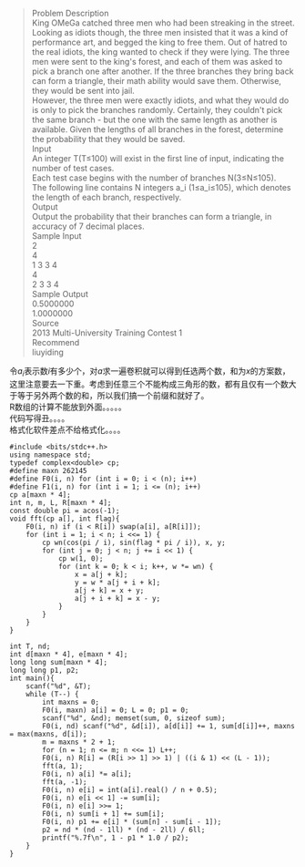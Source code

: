 >Problem Description  
King OMeGa catched three men who had been streaking in the street. Looking as idiots though, the three men insisted that it was a kind of performance art, and begged the king to free them. Out of hatred to the real idiots, the king wanted to check if they were lying. The three men were sent to the king's forest, and each of them was asked to pick a branch one after another. If the three branches they bring back can form a triangle, their math ability would save them. Otherwise, they would be sent into jail.  
However, the three men were exactly idiots, and what they would do is only to pick the branches randomly. Certainly, they couldn't pick the same branch - but the one with the same length as another is available. Given the lengths of all branches in the forest, determine the probability that they would be saved.  
Input  
An integer T(T≤100) will exist in the first line of input, indicating the number of test cases.  
Each test case begins with the number of branches N(3≤N≤105).  
The following line contains N integers a_i (1≤a_i≤105), which denotes the length of each branch, respectively.  
Output  
Output the probability that their branches can form a triangle, in accuracy of 7 decimal places.  
Sample Input  
2  
4  
1 3 3 4  
4  
2 3 3 4  
Sample Output  
0.5000000  
1.0000000  
Source  
2013 Multi-University Training Contest 1  
Recommend  
liuyiding  

令$a_i$表示数$i$有多少个，对$a$求一遍卷积就可以得到任选两个数，和为$x$的方案数，这里注意要去一下重。考虑到任意三个不能构成三角形的数，都有且仅有一个数大于等于另外两个数的和，所以我们搞一个前缀和就好了。  
R数组的计算不能放到外面。。。。。  
代码写得丑。。。。  
格式化软件差点不给格式化。。。。   
```
#include <bits/stdc++.h>
using namespace std;
typedef complex<double> cp;
#define maxn 262145
#define F0(i, n) for (int i = 0; i < (n); i++)
#define F1(i, n) for (int i = 1; i <= (n); i++)
cp a[maxn * 4];
int n, m, L, R[maxn * 4];
const double pi = acos(-1);
void fft(cp a[], int flag){
    F0(i, n) if (i < R[i]) swap(a[i], a[R[i]]);
    for (int i = 1; i < n; i <<= 1) {
        cp wn(cos(pi / i), sin(flag * pi / i)), x, y;
        for (int j = 0; j < n; j += i << 1) {
            cp w(1, 0);
            for (int k = 0; k < i; k++, w *= wn) {
                x = a[j + k];
                y = w * a[j + i + k];
                a[j + k] = x + y;
                a[j + i + k] = x - y;
            }
        }
    }
}

int T, nd;
int d[maxn * 4], e[maxn * 4];
long long sum[maxn * 4];
long long p1, p2;
int main(){
    scanf("%d", &T);
    while (T--) {
        int maxns = 0;
        F0(i, maxn) a[i] = 0; L = 0; p1 = 0;
        scanf("%d", &nd); memset(sum, 0, sizeof sum);
        F0(i, nd) scanf("%d", &d[i]), a[d[i]] += 1, sum[d[i]]++, maxns = max(maxns, d[i]);
        m = maxns * 2 + 1;
        for (n = 1; n <= m; n <<= 1) L++;
        F0(i, n) R[i] = (R[i >> 1] >> 1) | ((i & 1) << (L - 1));
        fft(a, 1);
        F0(i, n) a[i] *= a[i];
        fft(a, -1);
        F0(i, n) e[i] = int(a[i].real() / n + 0.5);
        F0(i, n) e[i << 1] -= sum[i];
        F0(i, n) e[i] >>= 1;
        F0(i, n) sum[i + 1] += sum[i];
        F0(i, n) p1 += e[i] * (sum[n] - sum[i - 1]);
        p2 = nd * (nd - 1ll) * (nd - 2ll) / 6ll;
        printf("%.7f\n", 1 - p1 * 1.0 / p2);
    }
}
```